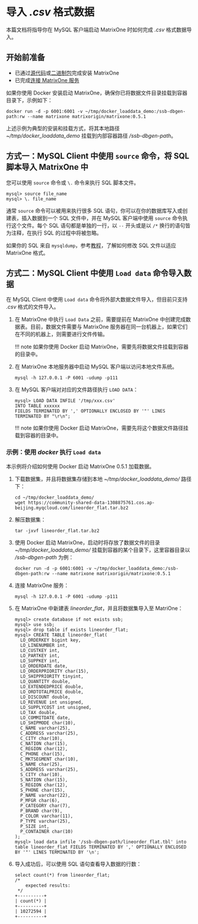 # 导入 *.csv* 格式数据

本篇文档将指导你在 MySQL 客户端启动 MatrixOne 时如何完成 *.csv* 格式数据导入。

## 开始前准备

- 已通过[源代码](https://docs.matrixorigin.io/cn/0.5.1/MatrixOne/Get-Started/install-standalone-matrixone/#1)或[二进制包](https://docs.matrixorigin.io/cn/0.5.1/MatrixOne/Get-Started/install-standalone-matrixone/#2)完成安装 MatrixOne
- 已完成[连接 MatrixOne 服务](../../Get-Started/connect-to-matrixone-server.md)

如果你使用 Docker 安装启动 MatrixOne，确保你已将数据文件目录挂载到容器目录下，示例如下：

```
docker run -d -p 6001:6001 -v ~/tmp/docker_loaddata_demo:/ssb-dbgen-path:rw --name matrixone matrixorigin/matrixone:0.5.1
```

上述示例为典型的安装和挂载方式，将其本地路径 *~/tmp/docker_loaddata_demo* 挂载到内部容器路径 */ssb-dbgen-path*。

## 方式一：MySQL Client 中使用 `source` 命令，将 SQL 脚本导入 MatrixOne 中

您可以使用 `source` 命令或 `\.` 命令来执行 SQL 脚本文件。

```
mysql> source file_name
mysql> \. file_name
```

通常 `source` 命令可以被用来执行很多 SQL 语句，你可以在你的数据库写入或创建表，插入数据到一个 SQL 文件中，并在 MySQL 客户端中使用 `source` 命令执行这个文件。每个 SQL 语句都是单独的一行，以 `--` 开头或是以 `/*` 换行的语句皆为注释，在执行 SQL 的过程中将被忽略。

如果你的 SQL 来自 `mysqldump`，参考[教程](../../../Migrate/migrate-from-mysql-to-matrixone.md)，了解如何修改 SQL 文件以适应 MatrixOne 格式。

## 方式二：MySQL Client 中使用 `Load data` 命令导入数据

在 MySQL Client 中使用 `Load data` 命令将外部大数据文件导入，但目前只支持 *.csv* 格式的文件导入。

1. 在 MatrixOne 中执行 `Load Data` 之前，需要提前在 MatrixOne 中创建完成数据表。目前，数据文件需要与 MatrixOne 服务器在同一台机器上，如果它们在不同的机器上，则需要进行文件传输。

    !!! note
        如果你使用 Docker 启动 MatrixOne，需要先将数据文件挂载到容器的目录中。

2. 在 MatrixOne 本地服务器中启动 MySQL 客户端以访问本地文件系统。

    ```
    mysql -h 127.0.0.1 -P 6001 -udump -p111
    ```

3. 在 MySQL 客户端对对应的文件路径执行 `LOAD DATA`：

    ```
    mysql> LOAD DATA INFILE '/tmp/xxx.csv'
    INTO TABLE xxxxxx
    FIELDS TERMINATED BY ',' OPTIONALLY ENCLOSED BY '"' LINES TERMINATED BY "\r\n";
    ```

    !!! note
        如果你使用 Docker 启动 MatrixOne，需要先将这个数据文件路径挂载到容器的目录中。

### 示例：使用 *docker* 执行 `Load data`

本示例将介绍如何使用 Docker 启动 MatrixOne 0.5.1 加载数据。

1. 下载数据集，并且将数据集存储到本地 *~/tmp/docker_loaddata_demo/* 路径下：

    ```
    cd ~/tmp/docker_loaddata_demo/
    wget https://community-shared-data-1308875761.cos.ap-beijing.myqcloud.com/lineorder_flat.tar.bz2
    ```

2. 解压数据集：

    ```
    tar -jxvf lineorder_flat.tar.bz2
    ```

3. 使用 Docker 启动 MatrixOne，启动时将存放了数据文件的目录 *~/tmp/docker_loaddata_demo/* 挂载到容器的某个目录下，这里容器目录以 */ssb-dbgen-path* 为例：

    ```
    docker run -d -p 6001:6001 -v ~/tmp/docker_loaddata_demo:/ssb-dbgen-path:rw --name matrixone matrixorigin/matrixone:0.5.1
    ```

4. 连接 MatrixOne 服务：

    ```
    mysql -h 127.0.0.1 -P 6001 -udump -p111
    ```

5. 在 MatrixOne 中新建表 *lineorder_flat*，并且将数据集导入至 MatriOne：

    ```
    mysql> create database if not exists ssb;
    mysql> use ssb;
    mysql> drop table if exists lineorder_flat;
    mysql> CREATE TABLE lineorder_flat(
      LO_ORDERKEY bigint key,
      LO_LINENUMBER int,
      LO_CUSTKEY int,
      LO_PARTKEY int,
      LO_SUPPKEY int,
      LO_ORDERDATE date,
      LO_ORDERPRIORITY char(15),
      LO_SHIPPRIORITY tinyint,
      LO_QUANTITY double,
      LO_EXTENDEDPRICE double,
      LO_ORDTOTALPRICE double,
      LO_DISCOUNT double,
      LO_REVENUE int unsigned,
      LO_SUPPLYCOST int unsigned,
      LO_TAX double,
      LO_COMMITDATE date,
      LO_SHIPMODE char(10),
      C_NAME varchar(25),
      C_ADDRESS varchar(25),
      C_CITY char(10),
      C_NATION char(15),
      C_REGION char(12),
      C_PHONE char(15),
      C_MKTSEGMENT char(10),
      S_NAME char(25),
      S_ADDRESS varchar(25),
      S_CITY char(10),
      S_NATION char(15),
      S_REGION char(12),
      S_PHONE char(15),
      P_NAME varchar(22),
      P_MFGR char(6),
      P_CATEGORY char(7),
      P_BRAND char(9),
      P_COLOR varchar(11),
      P_TYPE varchar(25),
      P_SIZE int,
      P_CONTAINER char(10)
    );
    mysql> load data infile '/ssb-dbgen-path/lineorder_flat.tbl' into table lineorder_flat FIELDS TERMINATED BY ',' OPTIONALLY ENCLOSED BY '"' LINES TERMINATED BY '\n';
    ```

6. 导入成功后，可以使用 SQL 语句查看导入数据的行数：

    ```
    select count(*) from lineorder_flat;
    /*
        expected results:
     */
    +----------+
    | count(*) |
    +----------+
    | 10272594 |
    +----------+
    ```
